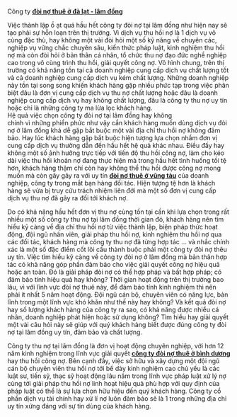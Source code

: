 <p><br />
Công ty <a href="http://doinocuulong.vn/tin-tuc/cong-ty-doi-no-thue-o-da-lat-lam-dong-uy-tin-nhat-167.html"><strong>đòi nợ thuê ở đà lạt - lâm đồng</strong></a></p>

<p>Việc thành lập ồ ạt quá hầu hết công ty đòi nợ tại lâm đồng như hiện nay sẽ tạo phải sự hỗn loạn trên thị trường. Vì dịch vụ thu hồi nợ là 1 dịch vụ vô cùng đặc thù, hay không một vài đòi hỏi một số kỹ năng về chuyên các, nghiệp vụ vững chắc chuyên sâu, kiến thức pháp luật, kinh nghiệm thu hồi nợ mà còn đòi hỏi ở bản thân cá nhân, tổ chức thu nợ đạo đức nghề nghiệp cao trong vô cùng trình thu hồi, giải quyết công nợ. Vô hình chung, trên thị trường có khả năng tồn tại cả doanh nghiệp cung cấp dịch vụ chất lượng tốt và cả doanh nghiệp cung cấp dịch vụ kém chất lượng. Những doanh nghiệp này tồn tại song song khiến khách hàng gặp nhiều phức tạp trong việc phân biệt đâu là đơn vị cung cấp dịch vụ thu nợ chất lượng hoặc đâu là doanh nghiệp cung cấp dịch vụ hay không chất lượng, đâu là công ty thu nợ uy tín hoặc chỉ là những công ty ma lừa lọc khách hàng.<br />
Hệ quả việc chọn công ty đòi nợ tại lâm đồng hay không<br />
chính vì những phiền phức như vậy cần khách hàng muốn dùng dịch vụ đòi nợ ở lâm đồng khá dễ gặp bắt buộc một vài địa chỉ thu hồi nợ không đảm bảo. Hay lúc khách hàng gặp bắt buộc hiện tượng lựa chọn nhầm đơn vị cung cấp dịch vụ thường dẫn đến hầu hết hệ quả khác nhau. Điều đấy hay không một số ảnh hưởng trực tiếp với tiến độ thu hồi công nợ, làm cho kéo dài việc thu hồi khoản nợ đang thực hiện mà trong hầu hết tình huống tồi tệ hơn, khách hàng thậm chí còn hay không thể thu hồi được công nợ mong muốn mà còn gây gây ra với uy tín&nbsp;<a href="http://doinocuulong.vn/tin-tuc/cong-ty-doi-no-thue-o-vung-tau-uy-tin-nam-2018-161.html"><strong>đòi nợ thuê ở vũng tàu</strong></a> của doanh nghiệp, công ty trong mắt bạn hàng đối tác. Hiện tượng tệ hơn là khách hàng sẽ vừa bị truy cứu trách nhiệm liên đới mà một số đơn vị cung cấp dịch vụ thu nợ đã gây ra đối tới khách nợ.</p>

<p>Do có khả năng hầu hết đơn vị thu nợ cùng tồn tại cần khi lựa chọn trong rất nhiều một số công ty thu nợ tại lâm đồng thời gian đó, khách hàng nên tìm hiểu kỹ càng về địa chỉ thu hồi nợ từ việc thành lập, biện pháp thức hoạt động, đội ngũ nhân viên, giải pháp thu hồi nợ, kinh nghiệm thu hồi nợ qua các đối tác, khách hàng mà công ty thu nợ đã từng hợp tác &hellip; và nhắc chính xác là một số đặc điểm cốt lõi cấu thành buộc phải một công ty đòi nợ thêu uy tín. Việc tìm hiểu kỹ càng về công ty đòi nợ ở lâm đồng mà bản thân hợp tác có khả năng góp phần đảm bảo cho việc giải quyết công nợ hiệu quả hoặc an toàn. Đó là giải pháp đòi nợ có thể hợp pháp và bất hợp pháp; có đảm bảo tính hiệu quả hay không? Thời gian hoạt động trên thị trường bao lâu, vì với lĩnh vực đòi nợ thuê này, để đảm bảo tính kinh nghiệm thì nên phải ít nhất 5 năm hoạt động. Đội ngũ cán bộ, chuyên viên có năng lực, bản lĩnh trong một lĩnh vực khó khăn như thế này hay không? Và kết quả đòi nợ hay số lượng khách hàng của công ty ra sao, có khả năng được nhiều cá nhân, doanh nghiệp phát hiện hoặc sử dụng không? Tìm hiểu hay giải quyết một vài câu hỏi này sẽ giúp với quý khách hàng biết được đúng công ty đòi nợ tại lâm đồng uy tín, đảm bảo và chất lượng.</p>

<p>Công ty thu nợ tại lâm đồng là đơn vị hoạt động chuyên nghiệp, với hơn 12 năm kinh nghiệm trong lĩnh vực giải quyết&nbsp;<a href="http://doinocuulong.vn/tin-tuc/cong-ty-doi-no-thue-o-binh-duong-uy-tin-nam-2018-163.html"><strong>công ty đòi nợ thuê ở bình dương</strong></a> hay thu hồi công nợ. Bên cạnh đấy, việc sở hữu và xây dựng một đội ngũ cán bộ chuyên viên thu hồi nợ tới bề dày kinh nghiệm cao chủ yếu là các luật sư, tiến sỹ, thạc sỹ hoạt động lâu năm trong lĩnh vực pháp luật xử lý nợ cùng tới giải pháp thu hồi nợ linh hoạt hiệu quả phù hợp với quy định của pháp luật có thể là sự lựa chọn hữu hiệu đến quý khách hàng. Công ty cổ phần dịch vụ tài chính hay xử lí nợ luôn đảm bảo sẽ là 1 trong những địa chỉ uy tín xứng đáng với sự tin dùng của khách hàng.</p>

<p>&nbsp;</p>
